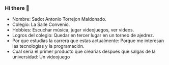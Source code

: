 ### Hi there 👋

- Nombre: Sadot Antonio Torrejon Maldonado.
- Colegio: La Salle Convenio.
- Hobbies: Escuchar música, jugar videojuegos, ver videos.
- Logros del colegio: Quedar en tercer lugar en un torneo de ajedrez.
- Por que estudias la carrera que estas actualmente: Porque me interesan las tecnologías y la programación.
- Cual seria el primer producto que crearias despues que salgas de la universidad: Un videojuego
